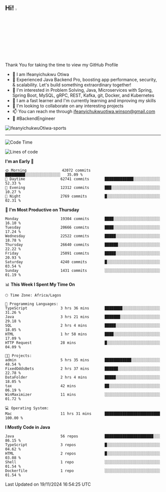 <!-- BLOG-POST-LIST:START --><!-- BLOG-POST-LIST:END -->

## Hi! <img src="https://media.giphy.com/media/hvRJCLFzcasrR4ia7z/giphy.gif" width="4%"> 

Thank You for taking the time to view my GitHub Profile

- 👋 I am Ifeanyichukwu Otiwa
- 🚀 Experienced Java Backend Pro, boosting app performance, security, & scalability. Let's build something extraordinary together!
- 👀 I'm interested in Problem Solving, Java, Microservices with Spring, Spring Boot, MySQL, gRPC, REST, Kafka, git, Docker, and Kubernetes
- 🌱 I am a fast learner and I'm currently learning and improving my skills
- 💞️ I'm looking to collaborate on any interesting projects
- 📫 You can reach me through ifeanyichukwuotiwa.winson@gmail.com
- 🚀 #BackendEngineer

<p align="left" marginTop="10px"> <img src="https://komarev.com/ghpvc/?username=ifeanyichukwuOtiwa-sports&label=Profile%20views&color=0e75b6&style=for-the-badge" alt="ifeanyichukwuOtiwa-sports" /> </p>

***

<!--START_SECTION:waka-->
![Code Time](http://img.shields.io/badge/Code%20Time-3%2C139%20hrs%202%20mins-blue)

![Lines of code](https://img.shields.io/badge/From%20Hello%20World%20I%27ve%20Written-30.2%20million%20lines%20of%20code-blue)

**I'm an Early 🐤** 

```text
🌞 Morning                42072 commits       █████████░░░░░░░░░░░░░░░░   35.09 % 
🌆 Daytime                62741 commits       █████████████░░░░░░░░░░░░   52.33 % 
🌃 Evening                12312 commits       ███░░░░░░░░░░░░░░░░░░░░░░   10.27 % 
🌙 Night                  2769 commits        █░░░░░░░░░░░░░░░░░░░░░░░░   02.31 % 
```
📅 **I'm Most Productive on Thursday** 

```text
Monday                   19304 commits       ████░░░░░░░░░░░░░░░░░░░░░   16.10 % 
Tuesday                  20666 commits       ████░░░░░░░░░░░░░░░░░░░░░   17.24 % 
Wednesday                22522 commits       █████░░░░░░░░░░░░░░░░░░░░   18.78 % 
Thursday                 26640 commits       ██████░░░░░░░░░░░░░░░░░░░   22.22 % 
Friday                   25091 commits       █████░░░░░░░░░░░░░░░░░░░░   20.93 % 
Saturday                 4240 commits        █░░░░░░░░░░░░░░░░░░░░░░░░   03.54 % 
Sunday                   1431 commits        ░░░░░░░░░░░░░░░░░░░░░░░░░   01.19 % 
```


📊 **This Week I Spent My Time On** 

```text
🕑︎ Time Zone: Africa/Lagos

💬 Programming Languages: 
TypeScript               3 hrs 36 mins       ████████░░░░░░░░░░░░░░░░░   31.26 % 
Java                     3 hrs 21 mins       ███████░░░░░░░░░░░░░░░░░░   29.18 % 
SQL                      2 hrs 4 mins        █████░░░░░░░░░░░░░░░░░░░░   18.05 % 
HTML                     1 hr 58 mins        ████░░░░░░░░░░░░░░░░░░░░░   17.09 % 
HTTP Request             28 mins             █░░░░░░░░░░░░░░░░░░░░░░░░   04.09 % 

🐱‍💻 Projects: 
admin                    5 hrs 35 mins       ████████████░░░░░░░░░░░░░   48.54 % 
FixedOddsBets            2 hrs 37 mins       ██████░░░░░░░░░░░░░░░░░░░   22.78 % 
DataFolder               2 hrs 4 mins        █████░░░░░░░░░░░░░░░░░░░░   18.05 % 
tax                      42 mins             ██░░░░░░░░░░░░░░░░░░░░░░░   06.19 % 
WinMaximizer             11 mins             ░░░░░░░░░░░░░░░░░░░░░░░░░   01.72 % 

💻 Operating System: 
Mac                      11 hrs 31 mins      █████████████████████████   100.00 % 
```

**I Mostly Code in Java** 

```text
Java                     56 repos            ██████████████████████░░░   86.15 % 
TypeScript               3 repos             █░░░░░░░░░░░░░░░░░░░░░░░░   04.62 % 
HTML                     2 repos             █░░░░░░░░░░░░░░░░░░░░░░░░   03.08 % 
Shell                    1 repo              ░░░░░░░░░░░░░░░░░░░░░░░░░   01.54 % 
Dockerfile               1 repo              ░░░░░░░░░░░░░░░░░░░░░░░░░   01.54 % 
```




 Last Updated on 19/11/2024 16:54:25 UTC
<!--END_SECTION:waka-->

<!--
<p align="center">
![trophy](https://github-profile-trophy.vercel.app/?username=ifeanyichukwuOtiwa-sports&theme=onedark) (https://github.com/ryo-ma/github-profile-trophy)
</p>
-->

<!---
ifeanyi-otiwa/ifeanyi-otiwa is a ✨ special ✨ repository because its `README.md` (this file) appears on your GitHub profile.
You can click the Preview link to take a look at your changes.
--->
